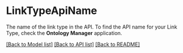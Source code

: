 # LinkTypeApiName

The name of the link type in the API. To find the API name for your Link Type, check the **Ontology Manager**
application.



[[Back to Model list]](../../README.md#documentation-for-models) [[Back to API list]](../../README.md#documentation-for-api-endpoints) [[Back to README]](../../README.md)
